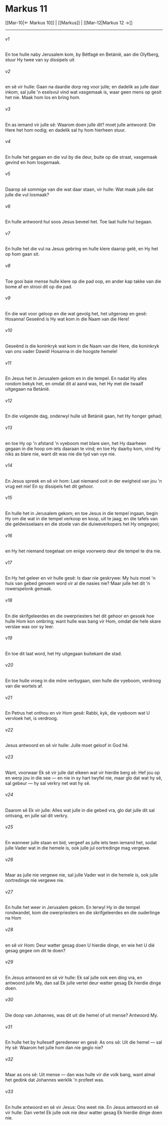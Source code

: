 # Markus 11

[[Mar-10|← Markus 10]] | [[Markus]] | [[Mar-12|Markus 12 →]]
***

###### v1
En toe hulle naby Jerusalem kom, by Bétfagé en Betánië, aan die Olyfberg, stuur Hy twee van sy dissipels uit 
###### v2
en sê vir hulle: Gaan na daardie dorp reg voor julle; en dadelik as julle daar inkom, sal julle 'n eselsvul vind wat vasgemaak is, waar geen mens op gesit het nie. Maak hom los en bring hom. 
###### v3
En as iemand vir julle sê: Waarom doen julle dit? moet julle antwoord: Die Here het hom nodig; en dadelik sal hy hom hierheen stuur. 
###### v4
En hulle het gegaan en die vul by die deur, buite op die straat, vasgemaak gevind en hom losgemaak. 
###### v5
Daarop sê sommige van die wat daar staan, vir hulle: Wat maak julle dat julle die vul losmaak? 
###### v6
En hulle antwoord hul soos Jesus beveel het. Toe laat hulle hul begaan. 
###### v7
En hulle het die vul na Jesus gebring en hulle klere daarop gelê, en Hy het op hom gaan sit. 
###### v8
Toe gooi baie mense hulle klere op die pad oop, en ander kap takke van die bome af en strooi dit op die pad. 
###### v9
En die wat voor geloop en die wat gevolg het, het uitgeroep en gesê: Hosanna! Geseënd is Hy wat kom in die Naam van die Here! 
###### v10
Geseënd is die koninkryk wat kom in die Naam van die Here, die koninkryk van ons vader Dawid! Hosanna in die hoogste hemele! 
###### v11
En Jesus het in Jerusalem gekom en in die tempel. En nadat Hy alles rondom bekyk het, en omdat dit al aand was, het Hy met die twaalf uitgegaan na Betánië. 
###### v12
En die volgende dag, onderwyl hulle uit Betánië gaan, het Hy honger gehad; 
###### v13
en toe Hy op 'n afstand 'n vyeboom met blare sien, het Hy daarheen gegaan in die hoop om iets daaraan te vind; en toe Hy daarby kom, vind Hy niks as blare nie, want dit was nie die tyd van vye nie. 
###### v14
En Jesus spreek en sê vir hom: Laat niemand ooit in der ewigheid van jou 'n vrug eet nie! En sy dissipels het dit gehoor. 
###### v15
En hulle het in Jerusalem gekom; en toe Jesus in die tempel ingaan, begin Hy om die wat in die tempel verkoop en koop, uit te jaag; en die tafels van die geldwisselaars en die stoele van die duiweverkopers het Hy omgegooi; 
###### v16
en Hy het niemand toegelaat om enige voorwerp deur die tempel te dra nie. 
###### v17
En Hy het geleer en vir hulle gesê: Is daar nie geskrywe: My huis moet 'n huis van gebed genoem word vir al die nasies nie? Maar julle het dit 'n rowerspelonk gemaak. 
###### v18
En die skrifgeleerdes en die owerpriesters het dit gehoor en gesoek hoe hulle Hom kon ombring; want hulle was bang vir Hom, omdat die hele skare verslae was oor sy leer. 
###### v19
En toe dit laat word, het Hy uitgegaan buitekant die stad. 
###### v20
En toe hulle vroeg in die môre verbygaan, sien hulle die vyeboom, verdroog van die wortels af. 
###### v21
En Petrus het onthou en vir Hom gesê: Rabbi, kyk, die vyeboom wat U vervloek het, is verdroog. 
###### v22
Jesus antwoord en sê vir hulle: Julle moet geloof in God hê. 
###### v23
Want, voorwaar Ek sê vir julle dat elkeen wat vir hierdie berg sê: Hef jou op en werp jou in die see — en nie in sy hart twyfel nie, maar glo dat wat hy sê, sal gebeur — hy sal verkry net wat hy sê. 
###### v24
Daarom sê Ek vir julle: Alles wat julle in die gebed vra, glo dat julle dit sal ontvang, en julle sal dit verkry. 
###### v25
En wanneer julle staan en bid, vergeef as julle iets teen iemand het, sodat julle Vader wat in die hemele is, ook julle jul oortredinge mag vergewe. 
###### v26
Maar as julle nie vergewe nie, sal julle Vader wat in die hemele is, ook julle oortredinge nie vergewe nie. 
###### v27
En hulle het weer in Jerusalem gekom. En terwyl Hy in die tempel rondwandel, kom die owerpriesters en die skrifgeleerdes en die ouderlinge na Hom 
###### v28
en sê vir Hom: Deur watter gesag doen U hierdie dinge, en wie het U dié gesag gegee om dit te doen? 
###### v29
En Jesus antwoord en sê vir hulle: Ek sal julle ook een ding vra, en antwoord julle My, dan sal Ek julle vertel deur watter gesag Ek hierdie dinge doen. 
###### v30
Die doop van Johannes, was dit uit die hemel of uit mense? Antwoord My. 
###### v31
En hulle het by hulleself geredeneer en gesê: As ons sê: Uit die hemel — sal Hy sê: Waarom het julle hom dan nie geglo nie? 
###### v32
Maar as ons sê: Uit mense — dan was hulle vir die volk bang, want almal het gedink dat Johannes werklik 'n profeet was. 
###### v33
En hulle antwoord en sê vir Jesus: Ons weet nie. En Jesus antwoord en sê vir hulle: Dan vertel Ek julle ook nie deur watter gesag Ek hierdie dinge doen nie. 
